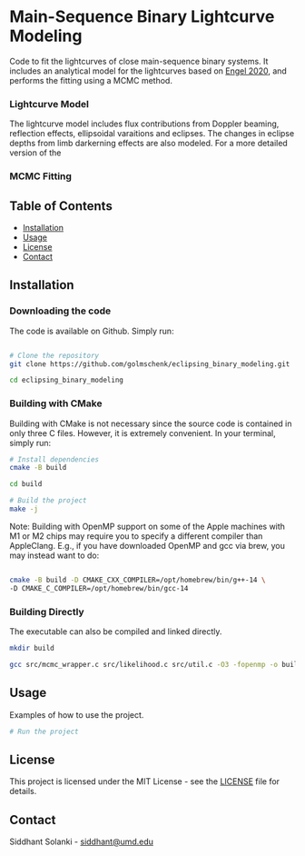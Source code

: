 # Main-Sequence Binary Lightcurve Modeling

Code to fit the lightcurves of close main-sequence binary systems. It includes an analytical model for the lightcurves based on [Engel 2020](https://academic.oup.com/mnras/article/497/4/4884/5881975), and performs the fitting using a MCMC method.

### Lightcurve Model
The lightcurve model includes flux contributions from Doppler beaming, reflection effects, ellipsoidal varaitions and eclipses. The changes in eclipse depths from limb darkerning effects are also modeled. For a more detailed version of the 

### MCMC Fitting


## Table of Contents

- [Installation](#installation)
- [Usage](#usage)
- [License](#license)
- [Contact](#contact)

## Installation

### Downloading the code
The code is available on Github. Simply run:

```bash

# Clone the repository
git clone https://github.com/golmschenk/eclipsing_binary_modeling.git

cd eclipsing_binary_modeling
```

### Building with CMake
Building with CMake is not necessary since the source code is contained in only three C files. However, it is extremely convenient. In your terminal, simply run:

```bash
# Install dependencies
cmake -B build

cd build

# Build the project
make -j
```

Note: Building with OpenMP support on some of the Apple machines with M1 or M2 chips may require you to specify a different compiler than AppleClang. E.g., if you have downloaded OpenMP and gcc via brew, you may instead want to do:

```bash

cmake -B build -D CMAKE_CXX_COMPILER=/opt/homebrew/bin/g++-14 \
-D CMAKE_C_COMPILER=/opt/homebrew/bin/gcc-14
```

### Building Directly
The executable can also be compiled and linked directly. 

```bash
mkdir build

gcc src/mcmc_wrapper.c src/likelihood.c src/util.c -O3 -fopenmp -o build/heart_beat_generation
```

## Usage

Examples of how to use the project.

```bash
# Run the project

```

## License

This project is licensed under the MIT License - see the [LICENSE](LICENSE) file for details.

## Contact

Siddhant Solanki - [siddhant@umd.edu](mailto:siddhant@umd.edu)